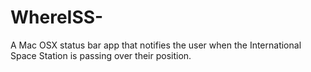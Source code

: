 # WhereISS-
A Mac OSX status bar app that notifies the user when the International Space Station is passing over their position.
